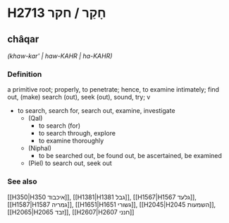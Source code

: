 # H2713 חָקַר / חקר

## châqar

_(khaw-kar' | haw-KAHR | ha-KAHR)_

### Definition

a primitive root; properly, to penetrate; hence, to examine intimately; find out, (make) search (out), seek (out), sound, try; v

- to search, search for, search out, examine, investigate
  - (Qal)
    - to search (for)
    - to search through, explore
    - to examine thoroughly
  - (Niphal)
    - to be searched out, be found out, be ascertained, be examined
  - (Piel) to search out, seek out

### See also

[[H350|H350 איכבוד]], [[H1381|H1381 גבל]], [[H1567|H1567 גלעד]], [[H1587|H1587 גמריה]], [[H1651|H1651 גשורי]], [[H2045|H2045 השמעות]], [[H2065|H2065 זבד]], [[H2607|H2607 חנני]]
